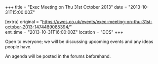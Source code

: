 +++
title = "Exec Meeting on Thu 31st October 2013"
date = "2013-10-31T15:00:00Z"

[extra]
original = "https://uwcs.co.uk/events/exec-meeting-on-thu-31st-october-2013-1474489085394/"    
ent_time = "2013-10-31T16:00:00Z"
location = "DCS"
+++

Open to everyone; we will be discussing upcoming events and any ideas people have.

An agenda will be posted in the forums beforehand.

